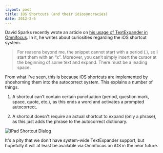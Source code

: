 ```yaml
---
layout: post
title: iOS Shortcuts (and their idiosyncracies)
date: 2012-2-6
---
```


David Sparks recently wrote an article on [his usage of TextExpander in Omnifocus][sparks].  In it, he writes about curiosities regarding the iOS shortcut system.

> For reasons beyond me, the snippet cannot start with a period (.), 
> so I start them with an “x”. Moreover, you can’t simply insert the
> cursor at the beginning of some text and expand. There must be a 
>leading space. 

From what I've seen, this is because iOS shortcuts are implemented by shoehorning them into the autocorrect system.  This explains a number of things.

1. A shortcut can't contain certain punctuation (period, question mark, space, quote, etc.), as this ends a word and activates a prompted autocorrect.

2. A shortcut doesn't require an actual shortcut to expand (only a phrase), as this just adds the phrase to the autocorrect dictionary.

<img src="http://db.tt/etbcQMbU" alt="iPad Shortcut Dialog" />

It's a pity that we don't have system-wide TextExpander support, but hopefully it will at least be available via Omnifocus on iOS in the near future.

[sparks]: http://www.macsparky.com/blog/2012/2/1/text-expander-and-omnifocus.html
